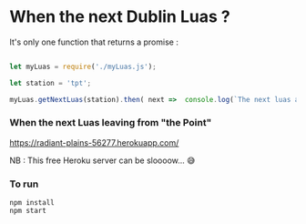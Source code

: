 # When the next Dublin Luas ? 

It's only one function that returns a promise : 

```JavaScript 

let myLuas = require('./myLuas.js');

let station = 'tpt';

myLuas.getNextLuas(station).then( next =>  console.log(`The next luas at ${station} is in ${next.data.next}`) );

```

### When the next Luas leaving from "the Point" 

https://radiant-plains-56277.herokuapp.com/

NB : This free Heroku server can be sloooow... 😅

### To run

```
npm install
npm start
```